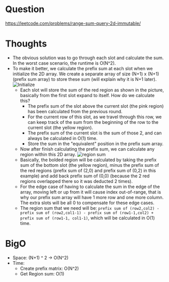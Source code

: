 # Question
https://leetcode.com/problems/range-sum-query-2d-immutable/

# Thoughts
- The obvious solution was to go through each slot and calculate the sum. In the worst case scenario, the runtime is O(N^2).
- To make it better, we calculate the prefix sum at each slot when we initialize the 2D array. We create a separate array of size (N+1) x (N+1) (prefix sum array) to store these sum (will explain why it is N+1 later).
    ![Initialize](IMG_4764.heic)
  - Each slot will store the sum of the red region as shown in the picture, basically from the first slot expand to itself. How do we calculate this?
      - The prefix sum of the slot above the current slot (the pink region) has been calculated from the previous round.
      - For the current row of this slot, as we travel through this row, we can keep track of the sum from the beginning of the row to the current slot (the yellow region).
      - The prefix sum of the current slot is the sum of those 2, and can always be calculated in O(1) time.
      - Store the sum in the "equivalent" position in the prefix sum array.
  -  Now after finish calculating the prefix sum, we can calculate any region within this 2D array.
    ![region sum](IMG_4765.heic)
    - Basically, the bolded region will be calculated by taking the prefix sum of the bottom slot (the yellow region), minus the prefix sum of the red regions (prefix sum of (2,0) and prefix sum of (0,2) in this example) and add back prefix sum of (0,0) (because the 2 red regions overlapped there so it was deducted 2 times).
    - For the edge case of having to calculate the sum in the edge of the array, moving left or up from it will cause index out-of-range, that is why our prefix sum array will have 1 more row and one more column. The extra slots will be all 0 to compensate for these edge cases.
    - The region sum that we need will be: `prefix sum of (row2,col2) - prefix sum of (row2,col1-1) - prefix sum of (row1-1,col2) + prefix sum of (row1-1, col1-1)`, which will be calculated in O(1) time.

# BigO
- Space: (N+1) ^ 2 -> O(N^2)
- Time:
    - Create prefix matrix: O(N^2)
    - Get Region sum: O(1)
